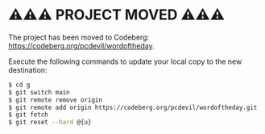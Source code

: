 # ⚠⚠⚠ PROJECT MOVED ⚠⚠⚠

The project has been moved to Codeberg: <https://codeberg.org/pcdevil/wordoftheday>.

Execute the following commands to update your local copy to the new destination:

```zsh
$ cd g
$ git switch main
$ git remote remove origin
$ git remote add origin https://codeberg.org/pcdevil/wordoftheday.git
$ git fetch
$ git reset --hard @{u}
```
